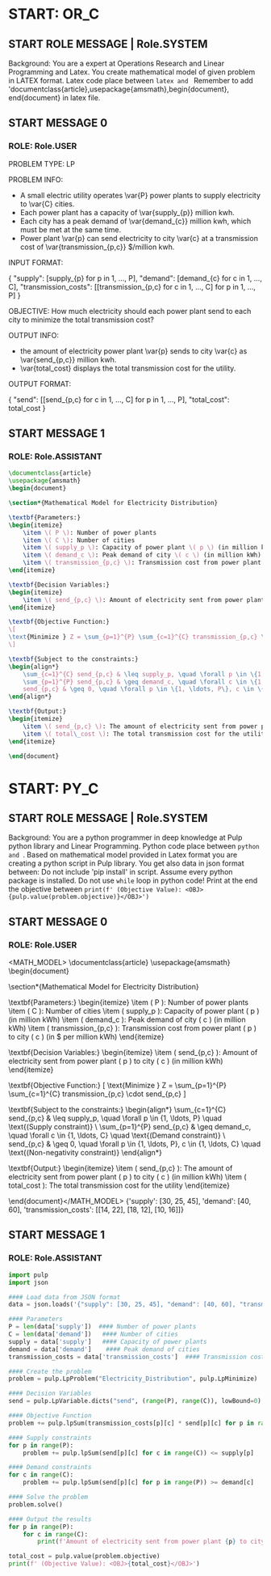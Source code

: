 # START: OR_C 
## START ROLE MESSAGE | Role.SYSTEM 
Background: You are a expert at Operations Research and Linear Programming and Latex. You create mathematical model of given problem in LATEX format. Latex code place between ```latex and ``` Remember to add 'documentclass{article},usepackage{amsmath},begin{document}, end{document} in latex file. 
## START MESSAGE 0 
### ROLE: Role.USER
<DESCRIPTION>
PROBLEM TYPE: LP

PROBLEM INFO:

- A small electric utility operates \var{P} power plants to supply electricity to \var{C} cities.
- Each power plant has a capacity of \var{supply_{p}} million kwh.
- Each city has a peak demand of \var{demand_{c}} million kwh, which must be met at the same time.
- Power plant \var{p} can send electricity to city \var{c} at a transmission cost of \var{transmission_{p,c}} $/million kwh.

INPUT FORMAT: 

{
    "supply": [supply_{p} for p in 1, ..., P],
    "demand": [demand_{c} for c in 1, ..., C],
    "transmission_costs": [[transmission_{p,c} for c in 1, ..., C] for p in 1, ..., P]
}

OBJECTIVE: How much electricity should each power plant send to each city to minimize the total transmission cost?

OUTPUT INFO:

- the amount of electricity power plant \var{p} sends to city \var{c} as \var{send_{p,c}} million kwh.
- \var{total_cost} displays the total transmission cost for the utility.

OUTPUT FORMAT:

{
    "send": [[send_{p,c} for c in 1, ..., C] for p in 1, ..., P],
    "total_cost": total_cost
}

</DESCRIPTION>


## START MESSAGE 1 
### ROLE: Role.ASSISTANT
```latex
\documentclass{article}
\usepackage{amsmath}
\begin{document}

\section*{Mathematical Model for Electricity Distribution}

\textbf{Parameters:}
\begin{itemize}
    \item \( P \): Number of power plants
    \item \( C \): Number of cities
    \item \( supply_p \): Capacity of power plant \( p \) (in million kWh)
    \item \( demand_c \): Peak demand of city \( c \) (in million kWh)
    \item \( transmission_{p,c} \): Transmission cost from power plant \( p \) to city \( c \) (in \$ per million kWh)
\end{itemize}

\textbf{Decision Variables:}
\begin{itemize}
    \item \( send_{p,c} \): Amount of electricity sent from power plant \( p \) to city \( c \) (in million kWh)
\end{itemize}

\textbf{Objective Function:}
\[
\text{Minimize } Z = \sum_{p=1}^{P} \sum_{c=1}^{C} transmission_{p,c} \cdot send_{p,c}
\]

\textbf{Subject to the constraints:}
\begin{align*}
    \sum_{c=1}^{C} send_{p,c} & \leq supply_p, \quad \forall p \in \{1, \ldots, P\} \quad \text{(Supply constraint)} \\
    \sum_{p=1}^{P} send_{p,c} & \geq demand_c, \quad \forall c \in \{1, \ldots, C\} \quad \text{(Demand constraint)} \\
    send_{p,c} & \geq 0, \quad \forall p \in \{1, \ldots, P\}, c \in \{1, \ldots, C\} \quad \text{(Non-negativity constraint)}
\end{align*}

\textbf{Output:}
\begin{itemize}
    \item \( send_{p,c} \): The amount of electricity sent from power plant \( p \) to city \( c \) (in million kWh)
    \item \( total\_cost \): The total transmission cost for the utility
\end{itemize}

\end{document}
```

# START: PY_C 
## START ROLE MESSAGE | Role.SYSTEM 
Background: You are a python programmer in deep knowledge at Pulp python library and Linear Programming. Python code place between ```python and ```. Based on mathematical model provided in Latex format you are creating a python script in Pulp library. You get also data in json format between: <DATA></DATA> Do not include 'pip install' in script. Assume every python package is installed. Do not use `while` loop in python code! Print at the end the objective between <OBJ></OBJ> `print(f' (Objective Value): <OBJ>{pulp.value(problem.objective)}</OBJ>')` 
## START MESSAGE 0 
### ROLE: Role.USER
<MATH_MODEL>
\documentclass{article}
\usepackage{amsmath}
\begin{document}

\section*{Mathematical Model for Electricity Distribution}

\textbf{Parameters:}
\begin{itemize}
    \item \( P \): Number of power plants
    \item \( C \): Number of cities
    \item \( supply_p \): Capacity of power plant \( p \) (in million kWh)
    \item \( demand_c \): Peak demand of city \( c \) (in million kWh)
    \item \( transmission_{p,c} \): Transmission cost from power plant \( p \) to city \( c \) (in \$ per million kWh)
\end{itemize}

\textbf{Decision Variables:}
\begin{itemize}
    \item \( send_{p,c} \): Amount of electricity sent from power plant \( p \) to city \( c \) (in million kWh)
\end{itemize}

\textbf{Objective Function:}
\[
\text{Minimize } Z = \sum_{p=1}^{P} \sum_{c=1}^{C} transmission_{p,c} \cdot send_{p,c}
\]

\textbf{Subject to the constraints:}
\begin{align*}
    \sum_{c=1}^{C} send_{p,c} & \leq supply_p, \quad \forall p \in \{1, \ldots, P\} \quad \text{(Supply constraint)} \\
    \sum_{p=1}^{P} send_{p,c} & \geq demand_c, \quad \forall c \in \{1, \ldots, C\} \quad \text{(Demand constraint)} \\
    send_{p,c} & \geq 0, \quad \forall p \in \{1, \ldots, P\}, c \in \{1, \ldots, C\} \quad \text{(Non-negativity constraint)}
\end{align*}

\textbf{Output:}
\begin{itemize}
    \item \( send_{p,c} \): The amount of electricity sent from power plant \( p \) to city \( c \) (in million kWh)
    \item \( total\_cost \): The total transmission cost for the utility
\end{itemize}

\end{document}</MATH_MODEL>
<DATA>
{'supply': [30, 25, 45], 'demand': [40, 60], 'transmission_costs': [[14, 22], [18, 12], [10, 16]]}</DATA>


## START MESSAGE 1 
### ROLE: Role.ASSISTANT
```python
import pulp
import json

#### Load data from JSON format
data = json.loads('{"supply": [30, 25, 45], "demand": [40, 60], "transmission_costs": [[14, 22], [18, 12], [10, 16]]}')

#### Parameters
P = len(data['supply'])  #### Number of power plants
C = len(data['demand'])   #### Number of cities
supply = data['supply']   #### Capacity of power plants
demand = data['demand']    #### Peak demand of cities
transmission_costs = data['transmission_costs']  #### Transmission costs

#### Create the problem
problem = pulp.LpProblem("Electricity_Distribution", pulp.LpMinimize)

#### Decision Variables
send = pulp.LpVariable.dicts("send", (range(P), range(C)), lowBound=0)

#### Objective Function
problem += pulp.lpSum(transmission_costs[p][c] * send[p][c] for p in range(P) for c in range(C))

#### Supply constraints
for p in range(P):
    problem += pulp.lpSum(send[p][c] for c in range(C)) <= supply[p]

#### Demand constraints
for c in range(C):
    problem += pulp.lpSum(send[p][c] for p in range(P)) >= demand[c]

#### Solve the problem
problem.solve()

#### Output the results
for p in range(P):
    for c in range(C):
        print(f'Amount of electricity sent from power plant {p} to city {c}: {send[p][c].varValue} million kWh')

total_cost = pulp.value(problem.objective)
print(f' (Objective Value): <OBJ>{total_cost}</OBJ>')
```


